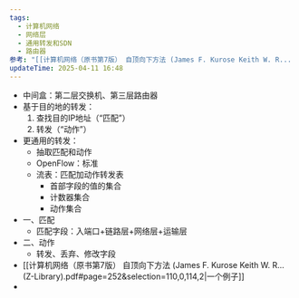 ```yaml
---
tags:
  - 计算机网络
  - 网络层
  - 通用转发和SDN
  - 路由器
参考: "[[计算机网络（原书第7版） 自顶向下方法 (James F. Kurose Keith W. R... (Z-Library).pdf#page=249&selection=107,0,111,3|计算机网络（原书第7版） 自顶向下方法 (James F. Kurose Keith W. R... (Z-Library), 页面 249]]"
updateTime: 2025-04-11 16:48
---
```

- 中间盒：第二层交换机、第三层路由器  
- 基于目的地的转发：  
	1. 查找目的IP地址（“匹配”）  
	2. 转发（“动作”）  
- 更通用的转发：  
	- 抽取匹配和动作  
	- OpenFlow：标准  
	- 流表：匹配加动作转发表  
		- 首部字段的值的集合  
		- 计数器集合  
		- 动作集合  
-  一、匹配  
	- 匹配字段：入端口+链路层+网络层+运输层  
- 二、动作  
	- 转发、丢弃、修改字段  
- [[计算机网络（原书第7版） 自顶向下方法 (James F. Kurose Keith W. R... (Z-Library).pdf#page=252&selection=110,0,114,2|一个例子]]  
- 